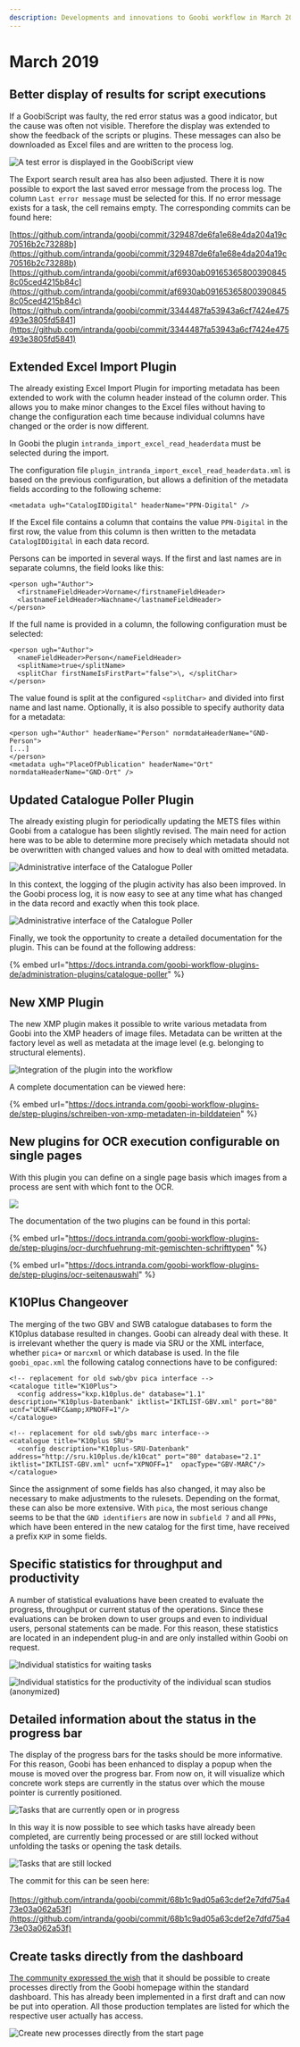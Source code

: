 ```yaml
---
description: Developments and innovations to Goobi workflow in March 2019
---
```


# March 2019

## Better display of results for script executions

If a GoobiScript was faulty, the red error status was a good indicator, but the cause was often not visible. Therefore the display was extended to show the feedback of the scripts or plugins. These messages can also be downloaded as Excel files and are written to the process log.

![A test error is displayed in the GoobiScript view](../.gitbook/assets/1903\_Goobiscript\_error.png)

The Export search result area has also been adjusted. There it is now possible to export the last saved error message from the process log. The column `Last error message` must be selected for this. If no error message exists for a task, the cell remains empty. The corresponding commits can be found here:

[https://github.com/intranda/goobi/commit/329487de6fa1e68e4da204a19c70516b2c73288b](https://github.com/intranda/goobi/commit/329487de6fa1e68e4da204a19c70516b2c73288b) [https://github.com/intranda/goobi/commit/af6930ab091653658003908458c05ced4215b84c](https://github.com/intranda/goobi/commit/af6930ab091653658003908458c05ced4215b84c)[https://github.com/intranda/goobi/commit/3344487fa53943a6cf7424e475493e3805fd5841](https://github.com/intranda/goobi/commit/3344487fa53943a6cf7424e475493e3805fd5841)

## Extended Excel Import Plugin

The already existing Excel Import Plugin for importing metadata has been extended to work with the column header instead of the column order. This allows you to make minor changes to the Excel files without having to change the configuration each time because individual columns have changed or the order is now different.&#x20;

In Goobi the plugin `intranda_import_excel_read_headerdata` must be selected during the import.&#x20;

The configuration file `plugin_intranda_import_excel_read_headerdata.xml` is based on the previous configuration, but allows a definition of the metadata fields according to the following scheme:

```markup
<metadata ugh="CatalogIDDigital" headerName="PPN-Digital" />
```

If the Excel file contains a column that contains the value `PPN-Digital` in the first row, the value from this column is then written to the metadata `CatalogIDDigital` in each data record.&#x20;

Persons can be imported in several ways. If the first and last names are in separate columns, the field looks like this:

```markup
<person ugh="Author">
  <firstnameFieldHeader>Vorname</firstnameFieldHeader>
  <lastnameFieldHeader>Nachname</lastnameFieldHeader>
</person>
```

If the full name is provided in a column, the following configuration must be selected:

```markup
<person ugh="Author">
  <nameFieldHeader>Person</nameFieldHeader>
  <splitName>true</splitName>
  <splitChar firstNameIsFirstPart="false">\, </splitChar>
</person>
```

The value found is split at the configured `<splitChar>` and divided into first name and last name. Optionally, it is also possible to specify authority data for a metadata:

```markup
<person ugh="Author" headerName="Person" normdataHeaderName="GND-Person">
[...]
</person>
<metadata ugh="PlaceOfPublication" headerName="Ort" normdataHeaderName="GND-Ort" />
```

## Updated Catalogue Poller Plugin

The already existing plugin for periodically updating the METS files within Goobi from a catalogue has been slightly revised. The main need for action here was to be able to determine more precisely which metadata should not be overwritten with changed values and how to deal with omitted metadata.

![Administrative interface of the Catalogue Poller](../.gitbook/assets/1903\_cataloguePoller1.png)

In this context, the logging of the plugin activity has also been improved. In the Goobi process log, it is now easy to see at any time what has changed in the data record and exactly when this took place.

![Administrative interface of the Catalogue Poller](../.gitbook/assets/1903\_cataloguePoller2.png)

Finally, we took the opportunity to create a detailed documentation for the plugin. This can be found at the following address:

{% embed url="https://docs.intranda.com/goobi-workflow-plugins-de/administration-plugins/catalogue-poller" %}

## New XMP Plugin&#x20;

The new XMP plugin makes it possible to write various metadata from Goobi into the XMP headers of image files. Metadata can be written at the factory level as well as metadata at the image level (e.g. belonging to structural elements).

![Integration of the plugin into the workflow](../.gitbook/assets/1903\_xmp.png)

A complete documentation can be viewed here:

{% embed url="https://docs.intranda.com/goobi-workflow-plugins-de/step-plugins/schreiben-von-xmp-metadaten-in-bilddateien" %}

## New plugins for OCR execution configurable on single pages&#x20;

With this plugin you can define on a single page basis which images from a process are sent with which font to the OCR.

![](../.gitbook/assets/1903\_ocr.png)

The documentation of the two plugins can be found in this portal:

{% embed url="https://docs.intranda.com/goobi-workflow-plugins-de/step-plugins/ocr-durchfuehrung-mit-gemischten-schrifttypen" %}

{% embed url="https://docs.intranda.com/goobi-workflow-plugins-de/step-plugins/ocr-seitenauswahl" %}

## K10Plus Changeover

The merging of the two GBV and SWB catalogue databases to form the K10plus database resulted in changes. Goobi can already deal with these. It is irrelevant whether the query is made via SRU or the XML interface, whether `pica+` or `marcxml` or which database is used. In the file `goobi_opac.xml` the following catalog connections have to be configured:[\
](https://docs.intranda.com/goobi-workflow-plugins-de/step-plugins/ocr-seitenauswahl)

```markup
<!-- replacement for old swb/gbv pica interface -->
<catalogue title="K10Plus">
  <config address="kxp.k10plus.de" database="1.1" description="K10plus-Datenbank" iktlist="IKTLIST-GBV.xml" port="80" ucnf="UCNF=NFC&amp;XPNOFF=1"/>
</catalogue>

<!-- replacement for old swb/gbs marc interface-->
<catalogue title="K10plus SRU">
  <config description="K10plus-SRU-Datenbank" address="http://sru.k10plus.de/k10cat" port="80" database="2.1" iktlist="IKTLIST-GBV.xml" ucnf="XPNOFF=1"  opacType="GBV-MARC"/>
</catalogue>
```

Since the assignment of some fields has also changed, it may also be necessary to make adjustments to the rulesets. Depending on the format, these can also be more extensive. With `pica`, the most serious change seems to be that the `GND identifiers` are now in `subfield 7` and all `PPNs`, which have been entered in the new catalog for the first time, have received a prefix `KXP` in some fields.

## Specific statistics for throughput and productivity

A number of statistical evaluations have been created to evaluate the progress, throughput or current status of the operations. Since these evaluations can be broken down to user groups and even to individual users, personal statements can be made. For this reason, these statistics are located in an independent plug-in and are only installed within Goobi on request.

![Individual statistics for waiting tasks](../.gitbook/assets/1903\_stats1.png)

![Individual statistics for the productivity of the individual scan studios (anonymized)](../.gitbook/assets/1903\_stats2.png)

## Detailed information about the status in the progress bar

The display of the progress bars for the tasks should be more informative. For this reason, Goobi has been enhanced to display a popup when the mouse is moved over the progress bar. From now on, it will visualize which concrete work steps are currently in the status over which the mouse pointer is currently positioned.

![Tasks that are currently open or in progress](../.gitbook/assets/1903\_popup2.png)

In this way it is now possible to see which tasks have already been completed, are currently being processed or are still locked without unfolding the tasks or opening the task details.

![Tasks that are still locked](../.gitbook/assets/1903\_popup1.png)

The commit for this can be seen here:\
\
[https://github.com/intranda/goobi/commit/68b1c9ad05a63cdef2e7dfd75a473e03a062a53f](https://github.com/intranda/goobi/commit/68b1c9ad05a63cdef2e7dfd75a473e03a062a53f)

## Create tasks directly from the dashboard

[The community expressed the wish](https://community.goobi.io/t/vorgang-anlegen-von-der-goobi-startseite-aus/156) that it should be possible to create processes directly from the Goobi homepage within the standard dashboard. This has already been implemented in a first draft and can now be put into operation. All those production templates are listed for which the respective user actually has access.

![Create new processes directly from the start page](../.gitbook/assets/1903\_dashboard.png)
